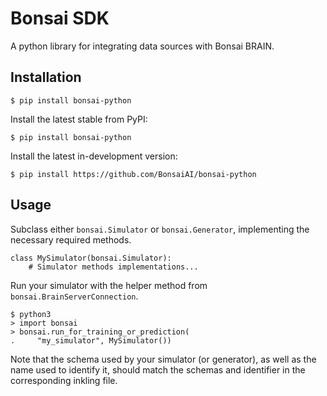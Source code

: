 Bonsai SDK
==========
A python library for integrating data sources with Bonsai BRAIN.

Installation
------------
```
$ pip install bonsai-python
```

Install the latest stable from PyPI:
```
$ pip install bonsai-python
```

Install the latest in-development version:
```
$ pip install https://github.com/BonsaiAI/bonsai-python
```

Usage
-----
Subclass either `bonsai.Simulator` or `bonsai.Generator`, implementing
the necessary required methods.
```
class MySimulator(bonsai.Simulator):
    # Simulator methods implementations...
```
Run your simulator with the helper method from `bonsai.BrainServerConnection`.
```
$ python3
> import bonsai
> bonsai.run_for_training_or_prediction(
.     "my_simulator", MySimulator())
```
Note that the schema used by your simulator (or generator), as well as the
name used to identify it, should match the schemas and identifier in the
corresponding inkling file.
